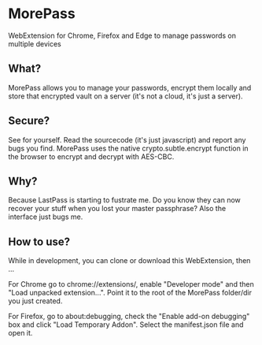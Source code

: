 # MorePass
WebExtension for Chrome, Firefox and Edge to manage passwords on multiple devices

## What?
MorePass allows you to manage your passwords, encrypt them locally and store that encrypted vault on a server (it's not a cloud, it's just a server).

## Secure?
See for yourself. Read the sourcecode (it's just javascript) and report any bugs you find. MorePass uses the native crypto.subtle.encrypt function in the browser to encrypt and decrypt with AES-CBC.

## Why?
Because LastPass is starting to fustrate me. Do you know they can now recover your stuff when you lost your master passphrase? Also the interface just bugs me.

## How to use?
While in development, you can clone or download this WebExtension, then ...

For Chrome go to chrome://extensions/, enable "Developer mode" and then "Load unpacked extension...". Point it to the root of the MorePass folder/dir you just created.

For Firefox, go to about:debugging, check the "Enable add-on debugging" box and click "Load Temporary Addon". Select the manifest.json file and open it.
